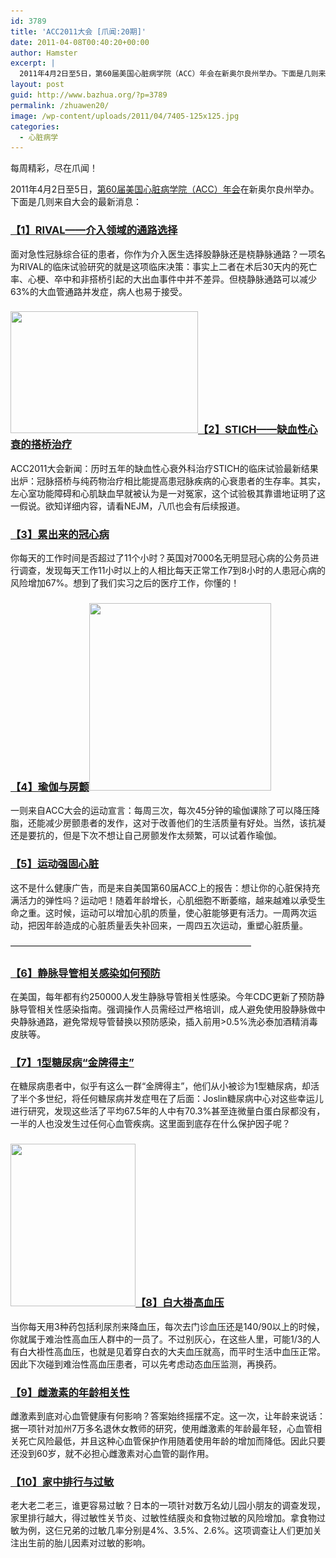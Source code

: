 ```yaml
---
id: 3789
title: 'ACC2011大会 [爪闻:20期]'
date: 2011-04-08T00:40:20+00:00
author: Hamster
excerpt: |
  2011年4月2日至5日，第60届美国心脏病学院（ACC）年会在新奥尔良州举办。下面是几则来自大会的最新消息。
layout: post
guid: http://www.bazhua.org/?p=3789
permalink: /zhuawen20/
image: /wp-content/uploads/2011/04/7405-125x125.jpg
categories:
  - 心脏病学
---
```

每周精彩，尽在爪闻！

2011年4月2日至5日，[第60届美国心脏病学院（ACC）年会](http://acc.icirculation.com/#)在新奥尔良州举办。下面是几则来自大会的最新消息：

### [【1】RIVAL——介入领域的通路选择](http://www.medscape.com/viewarticle/740162?sssdmh=dm1.678011&src=nldne)

面对急性冠脉综合征的患者，你作为介入医生选择股静脉还是桡静脉通路？一项名为RIVAL的临床试验研究的就是这项临床决策：事实上二者在术后30天内的死亡率、心梗、卒中和非搭桥引起的大出血事件中并不差异。但桡静脉通路可以减少63%的大血管通路并发症，病人也易于接受。

### [<img class="alignleft size-medium wp-image-3819" title="7405" src="/wp-content/uploads/2011/04/7405-300x195.jpg" alt="" width="300" height="195" srcset="/wp-content/uploads/2011/04/7405-300x195.jpg 300w, /wp-content/uploads/2011/04/7405-150x97.jpg 150w, /wp-content/uploads/2011/04/7405.jpg 390w" sizes="(max-width: 300px) 100vw, 300px" />](/wp-content/uploads/2011/04/7405.jpg)[【2】STICH——缺血性心衰的搭桥治疗](http://www.medscape.com/viewarticle/740142?sssdmh=dm1.678011&src=nldne)

ACC2011大会新闻：历时五年的缺血性心衰外科治疗STICH的临床试验最新结果出炉：冠脉搭桥与纯药物治疗相比能提高患冠脉疾病的心衰患者的生存率。其实，左心室功能障碍和心肌缺血早就被认为是一对冤家，这个试验极其靠谱地证明了这一假说。欲知详细内容，请看NEJM，八爪也会有后续报道。

### [【3】累出来的冠心病](http://www.annals.org/content/154/7/457.abstract)

你每天的工作时间是否超过了11个小时？英国对7000名无明显冠心病的公务员进行调查，发现每天工作11小时以上的人相比每天正常工作7到8小时的人患冠心病的风险增加67%。想到了我们实习之后的医疗工作，你懂的！

### [【4】瑜伽与房颤](http://www.medscape.com/viewarticle/740113?sssdmh=dm1.677860&src=nldne)[<img class="alignright size-full wp-image-3820" title="yoga" src="/wp-content/uploads/2011/04/yoga.jpg" alt="" width="291" height="300" srcset="/wp-content/uploads/2011/04/yoga.jpg 291w, /wp-content/uploads/2011/04/yoga-145x150.jpg 145w" sizes="(max-width: 291px) 100vw, 291px" />](/wp-content/uploads/2011/04/yoga.jpg)

一则来自ACC大会的运动宣言：每周三次，每次45分钟的瑜伽课除了可以降压降脂，还能减少房颤患者的发作，这对于改善他们的生活质量有好处。当然，该抗凝还是要抗的，但是下次不想让自己房颤发作太频繁，可以试着作瑜伽。

### [【5】运动强固心脏](http://www.medscape.com/viewarticle/740112?sssdmh=dm1.677860&src=nldne)

这不是什么健康广告，而是来自美国第60届ACC上的报告：想让你的心脏保持充满活力的弹性吗？运动吧！随着年龄增长，心肌细胞不断萎缩，越来越难以承受生命之重。这时候，运动可以增加心肌的质量，使心脏能够更有活力。一周两次运动，把因年龄造成的心脏质量丢失补回来，一周四五次运动，重塑心脏质量。

&#8212;&#8212;&#8212;&#8212;&#8212;&#8212;&#8212;&#8212;&#8212;&#8212;&#8212;&#8212;&#8212;&#8212;&#8212;&#8212;&#8212;&#8212;&#8212;&#8212;&#8212;&#8212;&#8212;&#8212;&#8212;&#8212;&#8212;&#8211;

### [【6】静脉导管相关感染如何预防](http://www.cdc.gov/hicpac/pdf/guidelines/bsi-guidelines-2011.pdf)

在美国，每年都有约250000人发生静脉导管相关性感染。今年CDC更新了预防静脉导管相关性感染指南。强调操作人员需经过严格培训，成人避免使用股静脉做中央静脉通路，避免常规导管替换以预防感染，插入前用>0.5%洗必泰加酒精消毒皮肤等。

### [【7】1型糖尿病“金牌得主”](http://www.medscape.com/viewarticle/739984?sssdmh=dm1.676992&src=nldne)

在糖尿病患者中，似乎有这么一群“金牌得主”，他们从小被诊为1型糖尿病，却活了半个多世纪，将任何糖尿病并发症甩在了后面：Joslin糖尿病中心对这些幸运儿进行研究，发现这些活了平均67.5年的人中有70.3%甚至连微量白蛋白尿都没有，一半的人也没发生过任何心血管疾病。这里面到底存在什么保护因子呢？

### [<img class="alignleft size-full wp-image-3821" title="white-coat-cartoon" src="/wp-content/uploads/2011/04/white-coat-cartoon.jpg" alt="" width="200" height="260" srcset="/wp-content/uploads/2011/04/white-coat-cartoon.jpg 200w, /wp-content/uploads/2011/04/white-coat-cartoon-115x150.jpg 115w" sizes="(max-width: 200px) 100vw, 200px" />](/wp-content/uploads/2011/04/white-coat-cartoon.jpg)[【8】白大褂高血压](http://www.medscape.com/viewarticle/740035?sssdmh=dm1.677195&src=nldne)

当你每天用3种药包括利尿剂来降血压，每次去门诊血压还是140/90以上的时候，你就属于难治性高血压人群中的一员了。不过别灰心，在这些人里，可能1/3的人有白大褂性高血压，也就是见着穿白衣的大夫血压就高，而平时生活中血压正常。因此下次碰到难治性高血压患者，可以先考虑动态血压监测，再换药。

### [【9】雌激素的年龄相关性](http://womens-health.jwatch.org/cgi/content/full/2011/331/1?q=etoc_jwwomen)

雌激素到底对心血管健康有何影响？答案始终摇摆不定。这一次，让年龄来说话：据一项针对加州7万多名退休女教师的研究，使用雌激素的年龄最年轻，心血管相关死亡风险最低，并且这种心血管保护作用随着使用年龄的增加而降低。因此只要还没到60岁，就不必担心雌激素对心血管的副作用。

### [【10】家中排行与过敏](http://www.medscape.com/viewarticle/739587?sssdmh=dm1.675114&src=nldne)

老大老二老三，谁更容易过敏？日本的一项针对数万名幼儿园小朋友的调查发现，家里排行越大，得过敏性关节炎、过敏性结膜炎和食物过敏的风险增加。拿食物过敏为例，这仨兄弟的过敏几率分别是4%、3.5%、2.6%。这项调查让人们更加关注出生前的胎儿因素对过敏的影响。
